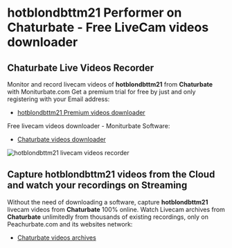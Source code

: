 # hotblondbttm21 Performer on Chaturbate - Free LiveCam videos downloader

## Chaturbate Live Videos Recorder

Monitor and record livecam videos of **hotblondbttm21** from **Chaturbate** with Moniturbate.com
Get a premium trial for free by just and only registering with your Email address:
* [hotblondbttm21 Premium videos downloader](https://moniturbate.com/request-demo-licence-key.html)

Free livecam videos downloader - Moniturbate Software:
* [Chaturbate videos downloader](https://moniturbate.com/moniturbate-download-software.html)

![hotblondbttm21 livecam videos recorder](https://peachurnet.com/templates/moniturbate-software.png)


## Capture hotblondbttm21 videos from the Cloud and watch your recordings on Streaming

Without the need of downloading a software, capture **hotblondbttm21** livecam videos from **Chaturbate** 100% online.
Watch Livecam archives from **Chaturbate** unlimitedly from thousands of existing recordings, only on Peachurbate.com and its websites network:
* [Chaturbate videos archives](https://peachurnet.com/)